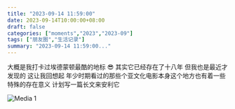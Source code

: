 ```yaml
---
title: "2023-09-14 11:59:00"
date: 2023-09-14T10:00:00+08:00
draft: false
categories: ["moments","2023","2023-09"]
tags: ["朋友圈","生活记录"]
summary: "2023-09-14 11:59:00..."
---
```


大概是我打卡过埃德蒙顿最酷的地标 😎
其实它已经存在了十八年
但我也是最近才发现的
这​让我回想起
年少时期看过的那些个亚文化电影
​本身这个地方也有着一些特殊的存在意义
​计划写一篇长文来安利它

![Media 1](/Moments/photos/2023-09-14/202309141159000.jpg)

